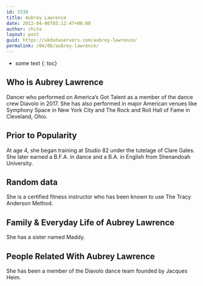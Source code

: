 ```yaml
---
id: 3330
title: Aubrey Lawrence
date: 2012-04-06T05:12:47+00:00
author: chito
layout: post
guid: https://ukdataservers.com/aubrey-lawrence/
permalink: /04/06/aubrey-lawrence/
---
```


* some text
{: toc}
          
          
## Who is  Aubrey Lawrence
                  
                  
                  
Dancer who performed on America&#8217;s Got Talent as a member of the dance crew Diavolo in 2017. She has also performed in major American venues like Symphony Space in New York City and The Rock and Roll Hall of Fame in Cleveland, Ohio.
                  
                
                
                
## Prior to Popularity 
                  
                  
                  
At age 4, she began training at Studio 82 under the tutelage of Clare Gales. She later earned a B.F.A. in dance and a B.A. in English from Shenandoah University. 
                  
                
                
                
## Random data 
                  
                  
                  
She is a certified fitness instructor who has been known to use The Tracy Anderson Method. 
                  
                
                
                
## Family & Everyday Life of Aubrey Lawrence
                  
                  
                  
She has a sister named Maddy. 
                  
                
                
                
## People Related With  Aubrey Lawrence
                  
                  
                  
She has been a member of the Diavolo dance team founded by Jacques Heim.
                  
                
              
            
          
          
          
    
    
  
